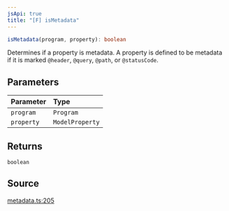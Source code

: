 ```yaml
---
jsApi: true
title: "[F] isMetadata"
---
```


```ts
isMetadata(program, property): boolean
```

Determines if a property is metadata. A property is defined to be
metadata if it is marked `@header`, `@query`, `@path`, or `@statusCode`.

## Parameters

| Parameter  | Type            |
| :--------- | :-------------- |
| `program`  | `Program`       |
| `property` | `ModelProperty` |

## Returns

`boolean`

## Source

[metadata.ts:205](https://github.com/markcowl/cadl/blob/3db15286/packages/http/src/metadata.ts#L205)
